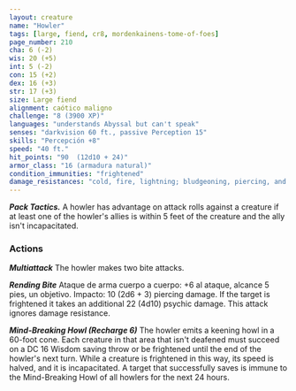 ```yaml
---
layout: creature
name: "Howler"
tags: [large, fiend, cr8, mordenkainens-tome-of-foes]
page_number: 210
cha: 6 (-2)
wis: 20 (+5)
int: 5 (-2)
con: 15 (+2)
dex: 16 (+3)
str: 17 (+3)
size: Large fiend
alignment: caótico maligno
challenge: "8 (3900 XP)"
languages: "understands Abyssal but can't speak"
senses: "darkvision 60 ft., passive Perception 15"
skills: "Percepción +8"
speed: "40 ft."
hit_points: "90  (12d10 + 24)"
armor_class: "16 (armadura natural)"
condition_immunities: "frightened"
damage_resistances: "cold, fire, lightning; bludgeoning, piercing, and slashing from nonmagical attacks"
---
```


***Pack Tactics.*** A howler has advantage on attack rolls against a creature if at least one of the howler's allies is within 5 feet of the creature and the ally isn't incapacitated.

### Actions

***Multiattack*** The howler makes two bite attacks.

***Rending Bite*** Ataque de arma cuerpo a cuerpo: +6 al ataque, alcance 5 pies, un objetivo. Impacto: 10 (2d6 + 3) piercing damage. If the target is frightened it takes an additional 22 (4d10) psychic damage. This attack ignores damage resistance.

***Mind-Breaking Howl (Recharge 6)*** The howler emits a keening howl in a 60-foot cone. Each creature in that area that isn't deafened must succeed on a DC 16 Wisdom saving throw or be frightened until the end of the howler's next turn. While a creature is frightened in this way, its speed is halved, and it is incapacitated. A target that successfully saves is immune to the Mind-Breaking Howl of all howlers for the next 24 hours.